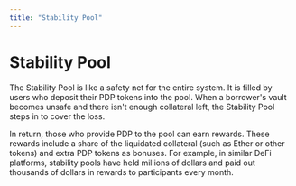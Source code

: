 ```yaml
---
title: "Stability Pool"
---
```


Stability Pool
==============

The Stability Pool is like a safety net for the entire system. It is filled by users who deposit their PDP tokens into the pool. When a borrower's vault becomes unsafe and there isn't enough collateral left, the Stability Pool steps in to cover the loss.

In return, those who provide PDP to the pool can earn rewards. These rewards include a share of the liquidated collateral (such as Ether or other tokens) and extra PDP tokens as bonuses. For example, in similar DeFi platforms, stability pools have held millions of dollars and paid out thousands of dollars in rewards to participants every month.
